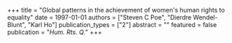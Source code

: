 +++
title = "Global patterns in the achievement of women's human rights to equality"
date = 1997-01-01
authors = ["Steven C Poe", "Dierdre Wendel-Blunt", "Karl Ho"]
publication_types = ["2"]
abstract = ""
featured = false
publication = "*Hum. Rts. Q.*"
+++

